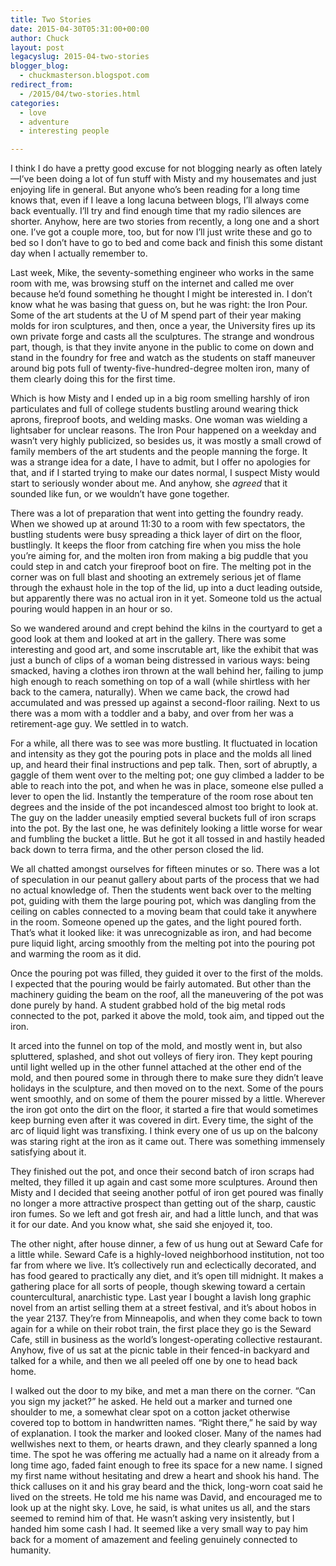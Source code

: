 ```yaml
---
title: Two Stories
date: 2015-04-30T05:31:00+00:00
author: Chuck
layout: post
legacyslug: 2015-04-two-stories
blogger_blog:
  - chuckmasterson.blogspot.com
redirect_from:
  - /2015/04/two-stories.html
categories:
  - love
  - adventure
  - interesting people

---
```

I think I do have a pretty good excuse for not blogging nearly as often
lately—I’ve been doing a lot of fun stuff with Misty and my housemates
and just enjoying life in general. But anyone who’s been reading for a
long time knows that, even if I leave a long lacuna between blogs, I’ll
always come back eventually. I’ll try and find enough time that my radio
silences are shorter. Anyhow, here are two stories from recently, a long one
and a short one. I’ve got a couple more, too, but for now I’ll just
write these and go to bed so I don’t have to go to bed and come back and
finish this some distant day when I actually remember to. 

Last week, Mike, the seventy-something engineer who works in the same room with
me, was browsing stuff on the internet and called me over because he’d
found something he thought I might be interested in. I don’t know what he
was basing that guess on, but he was right: the Iron Pour. Some of the art
students at the U of M spend part of their year making molds for iron
sculptures, and then, once a year, the University fires up its own private
forge and casts all the sculptures. The strange and wondrous part, though, is
that they invite anyone in the public to come on down and stand in the foundry
for free and watch as the students on staff maneuver around big pots full of
twenty-five-hundred-degree molten iron, many of them clearly doing this for the
first time.

Which is how Misty and I ended up in a big room smelling harshly of iron
particulates and full of college students bustling around wearing thick aprons,
fireproof boots, and welding masks. One woman was wielding a lightsaber for
unclear reasons. The Iron Pour happened on a weekday and wasn’t very
highly publicized, so besides us, it was mostly a small crowd of family members
of the art students and the people manning the forge. It was a strange idea for
a date, I have to admit, but I offer no apologies for that, and if I started
trying to make our dates normal, I suspect Misty would start to seriously
wonder about me. And anyhow, she *agreed* that it sounded like fun,
or we wouldn’t have gone together.

There was a lot of preparation that went into getting the foundry ready. When
we showed up at around 11:30 to a room with few spectators, the bustling
students were busy spreading a thick layer of dirt on the floor, bustlingly. It
keeps the floor from catching fire when you miss the hole you’re aiming
for, and the molten iron from making a big puddle that you could step in and
catch your fireproof boot on fire. The melting pot in the corner was on full
blast and shooting an extremely serious jet of flame through the exhaust hole
in the top of the lid, up into a duct leading outside, but apparently there was
no actual iron in it yet. Someone told us the actual pouring would happen in an
hour or so.

So we wandered around and crept behind the kilns in the courtyard to get a good
look at them and looked at art in the gallery. There was some interesting and
good art, and some inscrutable art, like the exhibit that was just a bunch of
clips of a woman being distressed in various ways: being smacked, having a
clothes iron thrown at the wall behind her, failing to jump high enough to
reach something on top of a wall (while shirtless with her back to the camera,
naturally). When we came back, the crowd had accumulated and was pressed up
against a second-floor railing. Next to us there was a mom with a toddler and a
baby, and over from her was a retirement-age guy. We settled in to watch.

For a while, all there was to see was more bustling. It fluctuated in location
and intensity as they got the pouring pots in place and the molds all lined up,
and heard their final instructions and pep talk. Then, sort of abruptly, a
gaggle of them went over to the melting pot; one guy climbed a ladder to be
able to reach into the pot, and when he was in place, someone else pulled a
lever to open the lid. Instantly the temperature of the room rose about ten
degrees and the inside of the pot incandesced almost too bright to look at.
The guy on the ladder uneasily emptied several buckets full of iron scraps into
the pot. By the last one, he was definitely looking a little worse for wear and
fumbling the bucket a little. But he got it all tossed in and hastily headed
back down to terra firma, and the other person closed the lid.

We all chatted amongst ourselves for fifteen minutes or so. There was a lot of
speculation in our peanut gallery about parts of the process that we had no
actual knowledge of. Then the students went back over to the melting pot,
guiding with them the large pouring pot, which was dangling from the ceiling on
cables connected to a moving beam that could take it anywhere in the room.
Someone opened up the gates, and the light poured forth. That’s what it
looked like: it was unrecognizable as iron, and had become pure liquid light,
arcing smoothly from the melting pot into the pouring pot and warming the room
as it did.

Once the pouring pot was filled, they guided it over to the first of the molds.
I expected that the pouring would be fairly automated. But other than the
machinery guiding the beam on the roof, all the maneuvering of the pot was done
purely by hand. A student grabbed hold of the big metal rods connected to the
pot, parked it above the mold, took aim, and tipped out the iron. 

It arced into the funnel on top of the mold, and mostly went in, but also
spluttered, splashed, and shot out volleys of fiery iron. They kept pouring
until light welled up in the other funnel attached at the other end of the
mold, and then poured some in through there to make sure they didn’t
leave holidays in the sculpture, and then moved on to the next.  Some of the
pours went smoothly, and on some of them the pourer missed by a little.
Wherever the iron got onto the dirt on the floor, it started a fire that would
sometimes keep burning even after it was covered in dirt. Every time, the sight
of the arc of liquid light was transfixing. I think every one of us up on the
balcony was staring right at the iron as it came out. There was something
immensely satisfying about it.

They finished out the pot, and once their second batch of iron scraps had
melted, they filled it up again and cast some more sculptures. Around then
Misty and I decided that seeing another potful of iron get poured was finally
no longer a more attractive prospect than getting out of the sharp, caustic
iron fumes.  So we left and got fresh air, and had a little lunch, and that was
it for our date. And you know what, she said she enjoyed it, too.

The other night, after house dinner, a few of us hung out at Seward
Cafe for a little while. Seward Cafe is a highly-loved neighborhood
institution, not too far from where we live. It’s collectively
run and eclectically decorated, and has food geared to practically any
diet, and it’s open till midnight. It makes a gathering place for
all sorts of people, though skewing toward a certain countercultural,
anarchistic type. Last year I bought a lavish long graphic novel from
an artist selling them at a street festival, and it’s about hobos
in the year 2137. They’re from Minneapolis, and when they come
back to town again for a while on their robot train, the first place
they go is the Seward Cafe, still in business as the world’s
longest-operating collective restaurant. Anyhow, five of us sat at the
picnic table in their fenced-in backyard and talked for a while, and
then we all peeled off one by one to head back home.

I walked out the door to my bike, and met a man there on the corner. “Can
you sign my jacket?” he asked. He held out a marker and turned one
shoulder to me, a somewhat clear spot on a cotton jacket otherwise covered top
to bottom in handwritten names. “Right there,” he said by way of
explanation. I took the marker and looked closer. Many of the names had
wellwishes next to them, or hearts drawn, and they clearly spanned a long time.
The spot he was offering me actually had a name on it already from a long time
ago, faded faint enough to free its space for a new name. I signed my first
name without hesitating and drew a heart and shook his hand. The thick calluses
on it and his gray beard and the thick, long-worn coat said he lived on the
streets. He told me his name was David, and encouraged me to look up at the
night sky. Love, he said, is what unites us all, and the stars seemed to remind
him of that. He wasn’t asking very insistently, but I handed him some
cash I had. It seemed like a very small way to pay him back for a moment of
amazement and feeling genuinely connected to humanity.
